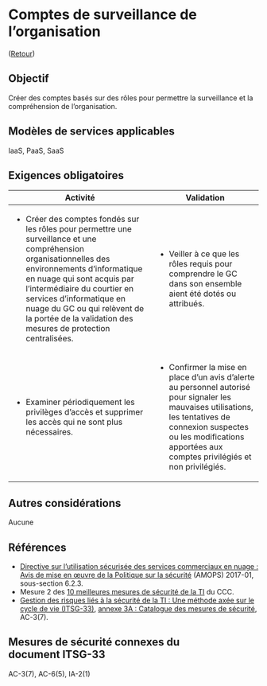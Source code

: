 # Comptes de surveillance de l’organisation

([Retour](../README.md))

## Objectif

Créer des comptes basés sur des rôles pour permettre la surveillance et la compréhension de l’organisation.

## Modèles de services applicables

IaaS, PaaS, SaaS

## Exigences obligatoires

| Activité                                                                                                                                                                                                                                                                                          | Validation                                                                                                                                                                                                    |
| --------------------------------------------------------------------------------------------------------------------------------------------------------------------------------------------------------------------------------------------------------------------------------------------------------------- | ------------------------------------------------------------------------------------------------------------------------------------------------------------------------------------------------------------- |
| <ul><li>Créer des comptes fondés sur les rôles pour permettre une surveillance et une compréhension organisationnelles des environnements d’informatique en nuage qui sont acquis par l’intermédiaire du courtier en services d’informatique en nuage du GC ou qui relèvent de la portée de la validation des mesures de protection centralisées.</li></ul> | <ul><li>Veiller à ce que les rôles requis pour comprendre le GC dans son ensemble aient été dotés ou attribués.</li></ul>                                                                                                       |
| <ul><li>Examiner périodiquement les privilèges d’accès et supprimer les accès qui ne sont plus nécessaires.</li></ul>                                                                                                                                                                                                        | <ul><li>Confirmer la mise en place d’un avis d’alerte au personnel autorisé pour signaler les mauvaises utilisations, les tentatives de connexion suspectes ou les modifications apportées aux comptes privilégiés et non privilégiés.</li></ul> |

## Autres considérations

Aucune

## Références

- [Directive sur l’utilisation sécurisée des services commerciaux en nuage : Avis de mise en œuvre de la Politique sur la sécurité](https://www.canada.ca/en/treasury-board-secretariat/services/access-information-privacy/security-identity-management/direction-secure-use-commercial-cloud-services-spin.html) (AMOPS) 2017-01, sous-section 6.2.3.
- Mesure 2 des [10 meilleures mesures de sécurité de la TI](https://www.cyber.gc.ca/fr/orientation/10-meilleures-mesures-de-securite-des-ti-0) du CCC.
- [Gestion des risques liés à la sécurité de la TI : Une méthode axée sur le cycle de vie (ITSG-33)](https://www.cyber.gc.ca/fr/orientation/la-gestion-des-risques-lies-la-securite-des-ti-une-methode-axee-sur-le-cycle-de-vie), [annexe 3A : Catalogue des mesures de sécurité](https://www.cyber.gc.ca/fr/orientation/annexe-3a-catalogue-des-controles-de-securite-itsg-33), AC-3(7).

## Mesures de sécurité connexes du document ITSG-33

AC-3(7), AC-6(5), IA-2(1)

